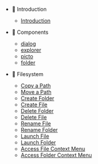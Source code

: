 * 👣 Introduction

    * [Introduction](README.md)

* 🎨 Components

    * [dialog](components/dialog.md)
    * [explorer](components/explorer.md)
    * [picto](components/picto.md)
    * [folder](components/folder.md)

* 💾 Filesystem

    * [Copy a Path](fs/copyPath.md)
    * [Move a Path](fs/movePath.md)
    * [Create Folder](fs/createFolder.md)
    * [Create File](fs/createFile.md)
    * [Delete Folder](fs/deleteFolder.md)
    * [Delete File](fs/deleteFile.md)
    * [Rename File](fs/renameFile.md)
    * [Rename Folder](fs/renameFolder.md)
    * [Launch File](fs/launchFile.md)
    * [Launch Folder](fs/launchFolder.md)
    * [Access File Context Menu](fs/fileContextMenu.md)
    * [Access Folder Context Menu](fs/folderContextMenu.md)